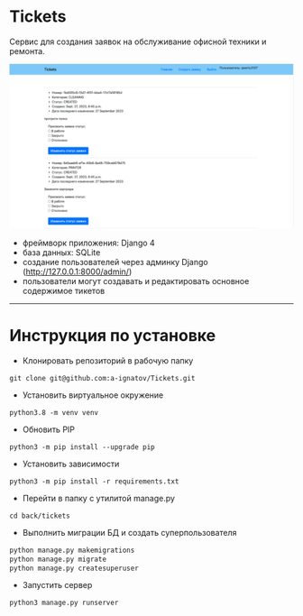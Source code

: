 # Tickets

Сервис для создания заявок на обслуживание офисной техники и ремонта.

![ticket](https://github.com/a-ignatov/Tickets/blob/3d824e8d174828d228b0c5ec8b7f44feb42e3d45/back/tickets/templates/Screenshot.png)

- фреймворк приложения: Django 4
- база данных: SQLite
- создание пользователей через админку Django (http://127.0.0.1:8000/admin/)
- пользователи могут создавать и редактировать основное содержимое тикетов

____
# Инструкция по установке
- Клонировать репозиторий в рабочую папку 
```
git clone git@github.com:a-ignatov/Tickets.git
```
- Установить виртуальное окружение
```
python3.8 -m venv venv
```
- Обновить PIP
```
python3 -m pip install --upgrade pip
```
- Установить зависимости
```
python3 -m pip install -r requirements.txt
```
- Перейти в папку с утилитой manage.py
```
cd back/tickets
```
- Выполнить миграции БД и создать суперпользователя
```
python manage.py makemigrations
python manage.py migrate
python manage.py createsuperuser
```
- Запустить сервер
```
python3 manage.py runserver
```

